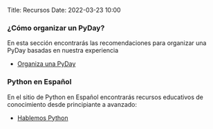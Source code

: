 Title: Recursos
Date: 2022-03-23 10:00



### ¿Cómo organizar un PyDay?

En esta sección encontrarás las recomendaciones para organizar una PyDay basadas en nuestra experiencia

* [Organiza una PyDay](/pages/como-organizar-una-pyday.html) 


### Python en Español

En el sitio de Python en Español encontrarás recursos educativos de conocimiento desde principiante a avanzado: 

* [Hablemos Python](https://hablemospython.dev) 



